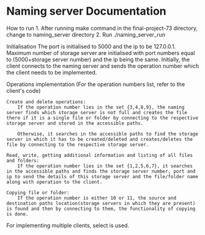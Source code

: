 # Naming server Documentation

How to run
    1. After running make command in the final-project-73 directory, change to naming_server directory
    2. Run ./naming_server_run

Initialisation
    The port is initialised to 5000 and the ip to be 127.0.0.1.
    Maximum number of storage server are initialised with port numbers equal to (5000+storage server number) and the ip being the same.
    Initially, the client connects to the naming server and sends the operation number which the client needs to be implemented.

Operations implementation
    (For the operation numbers list, refer to the client's code)
    
    Create and delete operations:
        If the operation number lies in the set {3,4,8,9}, the naming server finds which storage server is not full and creates the file there if it is a single file or folder by connecting to the respective storage server and stored in the accessible paths.
        
        Otherwise, it searches in the accessible paths to find the storage server in which it has to be created/deleted and creates/deletes the file by connecting to the respective storage server.

    Read, write, getting additional information and listing of all files and folders:
        If the operation number lies in the set {1,2,5,6,7}, it searches in the accessible paths and finds the storage server number, port and ip to send the details of this storage server and the file/folder name along with operation to the client.

    Copying file or folder:
        If the operation number is either 10 or 11, the source and destination paths location(storage servers in which they are present) is found and then by connecting to them, the functionality of copying is done.


For implementing multiple clients, select is used.
